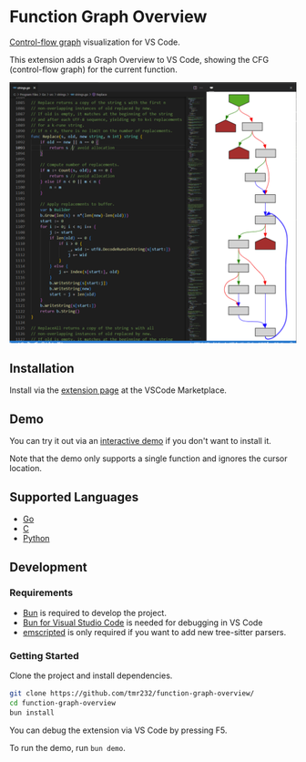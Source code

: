 # Function Graph Overview

[Control-flow graph](https://en.wikipedia.org/wiki/Control-flow_graph) visualization for VS Code.

This extension adds a Graph Overview to VS Code, showing the CFG (control-flow graph) for the current function.

![Screenshot of the extension](./media/screenshots/banner.png)

## Installation

Install via the [extension page](https://marketplace.visualstudio.com/items?itemName=tamir-bahar.function-graph-overview) at the VSCode Marketplace.

## Demo

You can try it out via an [interactive demo](https://tmr232.github.io/function-graph-overview/) if you don't want to install it.

Note that the demo only supports a single function and ignores the cursor location.

## Supported Languages

- [Go](https://tmr232.github.io/function-graph-overview/?language=0)
- [C](https://tmr232.github.io/function-graph-overview/?language=1)
- [Python](https://tmr232.github.io/function-graph-overview/?language=2)

## Development

### Requirements

- [Bun](https://bun.sh/) is required to develop the project.
- [Bun for Visual Studio Code](https://marketplace.visualstudio.com/items?itemName=oven.bun-vscode) is needed for debugging in VS Code
- [emscripted](https://emscripten.org/) is only required if you want to add new tree-sitter parsers.

### Getting Started

Clone the project and install dependencies.

```bash
git clone https://github.com/tmr232/function-graph-overview/
cd function-graph-overview
bun install
```

You can debug the extension via VS Code by pressing F5.

To run the demo, run `bun demo`.
